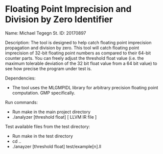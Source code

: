 # Floating Point Imprecision and Division by Zero Identifier

Name: Michael Tegegn
St. ID: 20170897

Description:
  The tool is designed to help catch floating point imprecision propagation and division by zero. This tool will catch floating point imprecision of 32-bit floating point numbers as compared to their 64-bit counter parts. You can freely adjust the threshold float value (i.e. the maximum tolerable deviation of the 32 bit float value from a 64 bit value) to see how precise the program under test is.
  
Dependencies:
  - The tool uses the MLGMPIDL library for arbitrary precision floating point computation. GMP specifically. 
  
Run commands:
  - Run make in the main project directory
  - ./analyzer [threshold float] [ LLVM IR file ]

Test available files from the test directory:
  - Run make in the test directory
  - cd ..
  - ./anayzer [threshold float] test/example[n].ll
